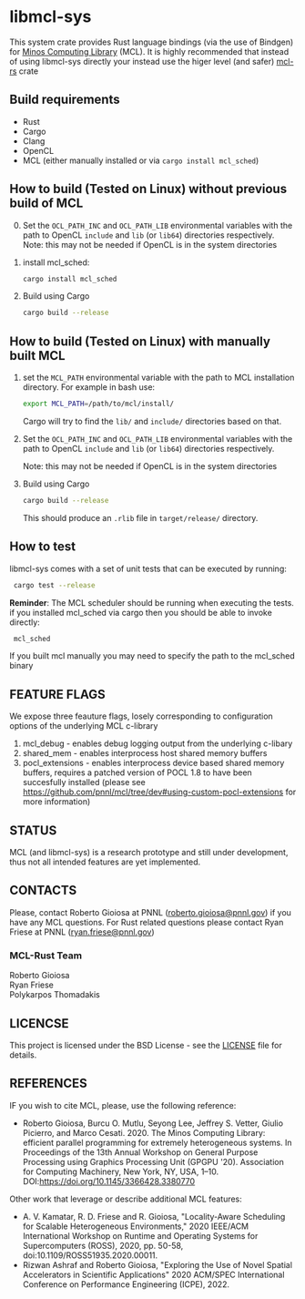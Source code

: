 # libmcl-sys
This system crate provides Rust language bindings (via the use of Bindgen) for [Minos Computing Library](https://github.com/pnnl/mcl) (MCL).
It is highly recommended that instead of using libmcl-sys directly your instead use the higer level (and safer) [mcl-rs](https://crates.io/crates/mcl-rs) crate

## Build requirements
- Rust
- Cargo
- Clang
- OpenCL
- MCL (either manually installed or via ```cargo install mcl_sched```)

## How to build (Tested on Linux) without previous build of MCL
0. Set the ```OCL_PATH_INC``` and ```OCL_PATH_LIB``` environmental variables with the path to OpenCL ```include``` and ```lib``` (or ```lib64```) directories respectively. 
    Note: this may not be needed if OpenCL is in the system directories
    
1. install mcl_sched: 
    ```bash
    cargo install mcl_sched
    ```

2. Build using Cargo
    ```bash
    cargo build --release
    ```

## How to build (Tested on Linux) with manually built MCL
1.  set the ```MCL_PATH``` environmental variable with the path to MCL installation directory. For example in bash use:

    ```bash
    export MCL_PATH=/path/to/mcl/install/
    ```
    Cargo will try to find the ```lib/``` and ```include/``` directories based on that.

2. Set the ```OCL_PATH_INC``` and ```OCL_PATH_LIB``` environmental variables with the path to OpenCL ```include``` and ```lib``` (or ```lib64```) directories respectively. 

    Note: this may not be needed if OpenCL is in the system directories

3. Build using Cargo

    ```bash
    cargo build --release
    ```
    This should produce an ```.rlib``` file in ```target/release/``` directory.

## How to test
libmcl-sys comes with a set of unit tests that can be executed by running:

```bash
 cargo test --release
```
**Reminder**: The MCL scheduler should be running when executing the tests.
if you installed mcl_sched via cargo then you should be able to invoke directly:
```bash
 mcl_sched
```
If you built mcl manually you may need to specify the path to the mcl_sched binary

## FEATURE FLAGS
We expose three feauture flags, losely corresponding to configuration options of the underlying MCL c-library
1.  mcl_debug - enables debug logging output from the underlying c-libary
2.  shared_mem - enables interprocess host shared memory buffers
3.  pocl_extensions - enables interprocess device based shared memory buffers, requires a patched version of POCL 1.8 to have been succesfully installed (please see <https://github.com/pnnl/mcl/tree/dev#using-custom-pocl-extensions> for more information)

## STATUS
MCL (and libmcl-sys) is a research prototype and still under development, thus not all intended features are yet implemented.

## CONTACTS
Please, contact Roberto Gioiosa at PNNL (roberto.gioiosa@pnnl.gov) if you have any MCL questions.
For Rust related questions please contact Ryan Friese at PNNL (ryan.friese@pnnl.gov)

### MCL-Rust Team
Roberto Gioiosa  
Ryan Friese   
Polykarpos Thomadakis

## LICENCSE
This project is licensed under the BSD License - see the [LICENSE](LICENSE) file for details.

## REFERENCES
IF you wish to cite MCL, please, use the following reference:

* Roberto Gioiosa, Burcu O. Mutlu, Seyong Lee, Jeffrey S. Vetter, Giulio Picierro, and Marco Cesati. 2020. The Minos Computing Library: efficient parallel programming for extremely heterogeneous systems. In Proceedings of the 13th Annual Workshop on General Purpose Processing using Graphics Processing Unit (GPGPU '20). Association for Computing Machinery, New York, NY, USA, 1–10. DOI:https://doi.org/10.1145/3366428.3380770

Other work that leverage or describe additional MCL features:

* A. V. Kamatar, R. D. Friese and R. Gioiosa, "Locality-Aware Scheduling for Scalable Heterogeneous Environments," 2020 IEEE/ACM International Workshop on Runtime and Operating Systems for Supercomputers (ROSS), 2020, pp. 50-58, doi:10.1109/ROSS51935.2020.00011.
* Rizwan Ashraf and Roberto Gioiosa, "Exploring the Use of Novel Spatial Accelerators in Scientific Applications" 2020 ACM/SPEC International Conference on Performance Engineering (ICPE), 2022.